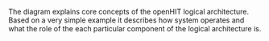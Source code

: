 The diagram explains core concepts of the openHIT logical architecture. Based on a very simple example it describes how system operates and what the role of the each particular component of the logical architecture is.